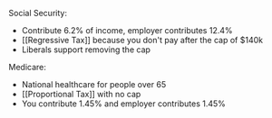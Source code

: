 
Social Security: 
- Contribute 6.2% of income, employer contributes 12.4%
- [[Regressive Tax]] because you don't pay after the cap of $140k
- Liberals support removing the cap 

Medicare: 
- National healthcare for people over 65
- [[Proportional Tax]] with no cap
- You contribute 1.45% and employer contributes 1.45%

